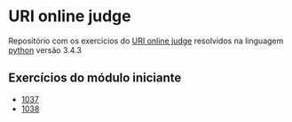 # URI online judge

Repositório com os exercicios do [URI online judge](https://www.urionlinejudge.com.br) resolvidos na linguagem [python](https://www.python.org/) versão 3.4.3

## Exercícios do módulo iniciante

* [1037](iniciante/1037.py)
* [1038](iniciante/1038-lanche.py)
